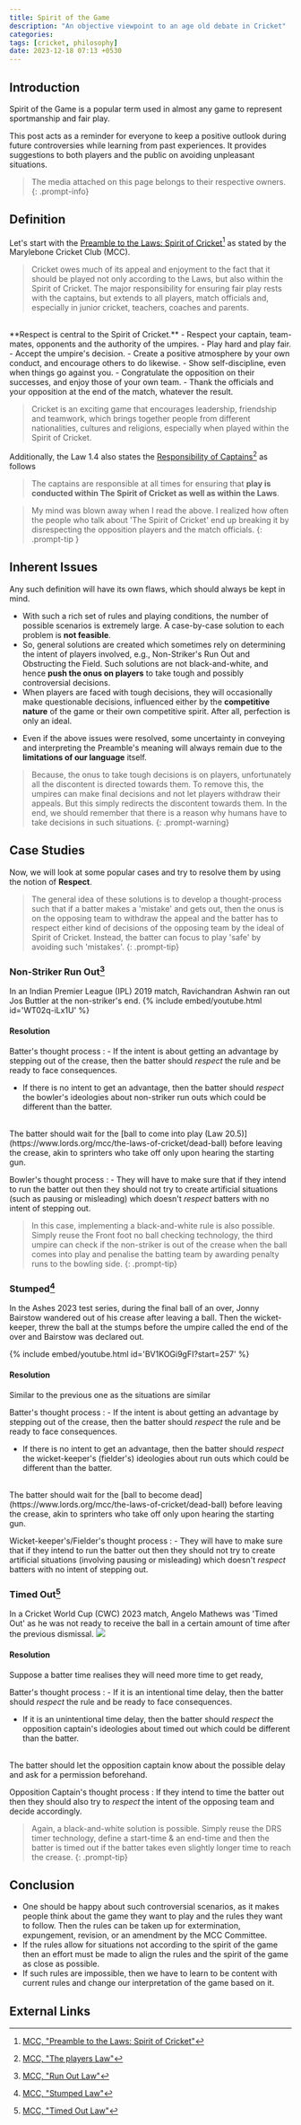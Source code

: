 ```yaml
---
title: Spirit of the Game
description: "An objective viewpoint to an age old debate in Cricket"
categories:
tags: [cricket, philosophy]
date: 2023-12-18 07:13 +0530
---
```

## Introduction
Spirit of the Game is a popular term used in almost any game to represent sportmanship and fair play.
<!-- The purpose of this post is to analyse the available information on some curious cases in the game of Cricket and provide suggestions to the players to avoid such situations. -->
This post acts as a reminder for everyone to keep a positive outlook during future controversies while learning from past experiences. It provides suggestions to both players and the public on avoiding unpleasant situations.
<!-- The purpose of this post is to analyse the available information on some curious cases in the game of Cricket and make rational observations based on it. -->
<!-- Let me make few things clear before we start, the purpose of this post is to analyse -->

> The media attached on this page belongs to their respective owners.
{: .prompt-info}
## Definition
Let's start with the [Preamble to the Laws: Spirit of Cricket](https://www.lords.org/mcc/the-laws-of-cricket/preamble-to-the-laws-spirit-of-cricket)[^MCCpreamble] as stated by the Marylebone Cricket Club (MCC).
> Cricket owes much of its appeal and enjoyment to the fact that it should be played not only according to the Laws, but also within the Spirit of Cricket.  The major responsibility for ensuring fair play rests with the captains, but extends to all players, match officials and, especially in junior cricket, teachers, coaches and parents.
<br>
**Respect is central to the Spirit of Cricket.**
- Respect your captain, team-mates, opponents and the authority of the umpires.
- Play hard and play fair.
- Accept the umpire's decision.
- Create a positive atmosphere by your own conduct, and encourage others to do likewise.
- Show self-discipline, even when things go against you.
- Congratulate the opposition on their successes, and enjoy those of your own team.
- Thank the officials and your opposition at the end of the match, whatever the result.

> Cricket is an exciting game that encourages leadership, friendship and teamwork, which brings together people from different nationalities, cultures and religions, especially when played within the Spirit of Cricket.

Additionally, the Law 1.4 also states the [Responsibility of Captains](https://www.lords.org/mcc/the-laws-of-cricket/the-players)[^MCCplayers] as follows
> The captains are responsible at all times for ensuring that **play is conducted within The Spirit of Cricket as well as within the Laws**.

> My mind was blown away when I read the above. I realized how often the people who talk about 'The Spirit of Cricket' end up breaking it by disrespecting the opposition players and the match officials.
{: .prompt-tip }
<!-- Of course, , we can only hope the difference is insignificant. -->
<!-- let's move forward with what we have. -->
## Inherent Issues
Any such definition will have its own flaws, which should always be kept in mind.
<!-- few points before moving forward -->
- With such a rich set of rules and playing conditions, the number of possible scenarios is extremely large. A case-by-case solution to each problem is **not feasible**.
- So, general solutions are created which sometimes rely on determining the intent of players involved, e.g., Non-Striker's Run Out and Obstructing the Field. Such solutions are not black-and-white, and hence **push the onus on players** to take tough and possibly controversial decisions.
- When players are faced with tough decisions, they will occasionally make questionable decisions, influenced either by the **competitive nature** of the game or their own competitive spirit. After all, perfection is only an ideal.
<!-- - If players take tough decisions, they will sometimes take questionable decisions either by the competitive nature of the game or themselves. -->
- Even if the above issues were resolved, some uncertainty in conveying and interpreting the Preamble's meaning will always remain due to the **limitations of our language** itself.

> Because, the onus to take tough decisions is on players, unfortunately all the discontent is directed towards them. To remove this, the umpires can make final decisions and not let players withdraw their appeals. But this simply redirects the discontent towards them. In the end, we should remember that there is a reason why humans have to take decisions in such situations.
{: .prompt-warning}

## Case Studies
<!-- Let's start with some controversial run outs -->
Now, we will look at some popular cases and try to resolve them by using the notion of **Respect**. 
> The general idea of these solutions is to develop a thought-process such that if a batter makes a 'mistake' and gets out, then the onus is on the opposing team to withdraw the appeal and the batter has to respect either kind of decisions of the opposing team by the ideal of Spirit of Cricket. Instead, the batter can focus to play 'safe' by avoiding such 'mistakes'.
{: .prompt-tip}
<!-- ### Run Outs -->
### Non-Striker Run Out[^MCCrunout]
In an Indian Premier League (IPL) 2019 match, Ravichandran Ashwin ran out Jos Buttler at the non-striker's end.
{% include embed/youtube.html id='WT02q-iLx1U' %}
<!-- Ash {% include embed/youtube.html id='K8BPWlyfBmI' %} -->
#### Resolution
<!-- Both the situations are similar, so they also have similar solutions. -->

Batter's thought process
: - If the intent is about getting an advantage by stepping out of the crease, then the batter should _respect_ the rule and be ready to face consequences.
- If there is no intent to get an advantage, then the batter should _respect_ the bowler's ideologies about non-striker run outs which could be different than the batter.
<br>
The batter should wait for the [ball to come into play (Law 20.5)](https://www.lords.org/mcc/the-laws-of-cricket/dead-ball) before leaving the crease, akin to sprinters who take off only upon hearing the starting gun.
<!-- The batter should make certain they remain in place until the ball (has left the bowler's hand) is dead, akin to sprinters who take off only upon hearing the starting gun. -->

Bowler's thought process
: - They will have to make sure that if they intend to run the batter out then they should not try to create artificial situations (such as pausing or misleading) which doesn't _respect_ batters with no intent of stepping out.

> In this case, implementing a black-and-white rule is also possible. Simply reuse the Front foot no ball checking technology, the third umpire can check if the non-striker is out of the crease when the ball comes into play and penalise the batting team by awarding penalty runs to the bowling side.
{: .prompt-tip}
### Stumped[^MCCstumped]
In the Ashes 2023 test series, during the final ball of an over, Jonny Bairstow wandered out of his crease after leaving a ball. Then the wicket-keeper, threw the ball at the stumps before the umpire called the end of the over and Bairstow was declared out.

{% include embed/youtube.html id='BV1KOGi9gFI?start=257' %}
<!-- {% include embed/youtube.html id='UgkxKi8ypIZV_Y-IXkQI-S6GSn0ABqh3sXAS?si=QcSiceeFyWF2KuF_' %} -->
#### Resolution
Similar to the previous one as the situations are similar

Batter's thought process
: - If the intent is about getting an advantage by stepping out of the crease, then the batter should _respect_ the rule and be ready to face consequences.
- If there is no intent to get an advantage, then the batter should _respect_ the wicket-keeper's (fielder's) ideologies about run outs which could be different than the batter.
<br>
The batter should wait for the [ball to become dead](https://www.lords.org/mcc/the-laws-of-cricket/dead-ball) before leaving the crease, akin to sprinters who take off only upon hearing the starting gun.

Wicket-keeper's/Fielder's thought process
: - They will have to make sure that if they intend to run the batter out then they should not try to create artificial situations (involving pausing or misleading) which doesn't _respect_ batters with no intent of stepping out.

### Timed Out[^MCCtimedout]
In a Cricket World Cup (CWC) 2023 match, Angelo Mathews was 'Timed Out' as he was not ready to receive the ball in a certain amount of time after the previous dismissal.
![](https://th-i.thgim.com/public/incoming/us4hhk/article67507063.ece/alternates/FREE_1200/20231106328L.jpg)

#### Resolution
Suppose a batter time realises they will need more time to get ready,

Batter's thought process
: - If it is an intentional time delay, then the batter should _respect_ the rule and be ready to face consequences.
- If it is an unintentional time delay, then the batter should _respect_ the opposition captain's ideologies about timed out which could be different than the batter.
<br>
The batter should let the opposition captain know about the possible delay and ask for a permission beforehand.

Opposition Captain's thought process
: If they intend to time the batter out then they should also try to _respect_ the intent of the opposing team and decide accordingly.

> Again, a black-and-white solution is possible. Simply reuse the DRS timer technology, define a start-time & an end-time and then the batter is timed out if the batter takes even slightly longer time to reach the crease.
{: .prompt-tip}

## Conclusion
- One should be happy about such controversial scenarios, as it makes people think about the game they want to play and the rules they want to follow. Then the rules can be taken up for extermination, expungement, revision, or an amendment by the MCC Committee.
- If the rules allow for situations not according to the spirit of the game then an effort must be made to align the rules and the spirit of the game as close as possible.
- If such rules are impossible, then we have to learn to be content with current rules and change our interpretation of the game based on it.


## External Links
[^MCCpreamble]: [MCC, "Preamble to the Laws: Spirit of Cricket"](https://www.lords.org/mcc/the-laws-of-cricket/preamble-to-the-laws-spirit-of-cricket)
[^MCCplayers]: [MCC, "The players Law"](https://www.lords.org/mcc/the-laws-of-cricket/the-players)
[^MCCrunout]: [MCC, "Run Out Law"](https://www.lords.org/mcc/the-laws-of-cricket/run-out)
[^MCCstumped]: [MCC, "Stumped Law"](https://www.lords.org/mcc/the-laws-of-cricket/stumped)
[^MCCtimedout]: [MCC, "Timed Out Law"](https://www.lords.org/mcc/the-laws-of-cricket/timed-out)